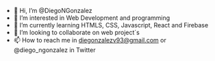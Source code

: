 - 👋 Hi, I’m @DiegoNGonzalez
- 👀 I’m interested in Web Development and programming
- 🌱 I’m currently learning HTMLS, CSS, Javascript, React and Firebase
- 💞️ I’m looking to collaborate on web project´s
- 📫 How to reach me in diegonzalezv93@gmail.com or @diego_ngonzalez in Twitter

<!---
DiegoNGonzalez/DiegoNGonzalez is a ✨ special ✨ repository because its `README.md` (this file) appears on your GitHub profile.
You can click the Preview link to take a look at your changes.
--->
